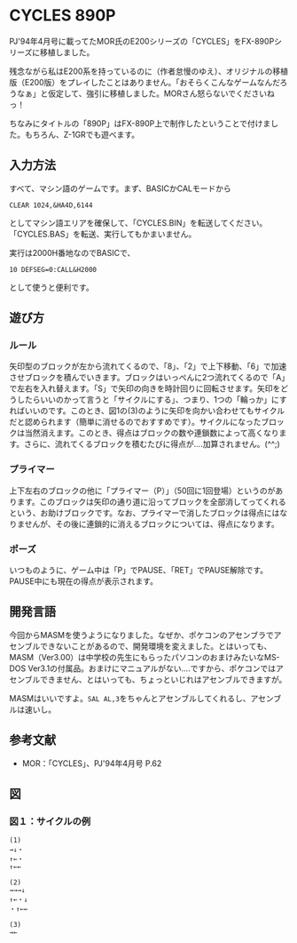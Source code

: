 # CYCLES 890P

PJ'94年4月号に載ってたMOR氏のE200シリーズの「CYCLES」をFX-890Pシリーズに移植しました。

残念ながら私はE200系を持っているのに（作者怠慢のゆえ）、オリジナルの移植版（E200版）をプレイしたことはありません。「おそらくこんなゲームなんだろうなぁ」と仮定して、強引に移植しました。MORさん怒らないでくださいねっ！

ちなみにタイトルの「890P」はFX-890P上で制作したということで付けました。もちろん、Z-1GRでも遊べます。

## 入力方法

すべて、マシン語のゲームです。まず、BASICかCALモードから

```
CLEAR 1024,&HA4D,6144
```

としてマシン語エリアを確保して、「CYCLES.BIN」を転送してください。「CYCLES.BAS」を転送、実行してもかまいません。

実行は2000H番地なのでBASICで、

```
10 DEFSEG=0:CALL&H2000
```

として使うと便利です。

## 遊び方

### ルール

矢印型のブロックが左から流れてくるので、「8」、「2」で上下移動、「6」で加速させブロックを積んでいきます。ブロックはいっぺんに2つ流れてくるので「A」で左右を入れ替えます。「S」で矢印の向きを時計回りに回転させます。矢印をどうしたらいいのかって言うと「サイクルにする」、つまり、1つの「輪っか」にすればいいのです。このとき、図1の(3)のように矢印を向かい合わせてもサイクルだと認められます（簡単に消せるのでおすすめです）。サイクルになったブロックは当然消えます。このとき、得点はブロックの数や連鎖数によって高くなります。さらに、流れてくるブロックを積むたびに得点が....加算されません。(^^;)

### プライマー

上下左右のブロックの他に「プライマー（P）」（50回に1回登場）というのがあります。このブロックは矢印の通り道に沿ってブロックを全部消してってくれるという、お助けブロックです。なお、プライマーで消したブロックは得点にはなりませんが、その後に連鎖的に消えるブロックについては、得点になります。

### ポーズ

いつものように、ゲーム中は「P」でPAUSE、「RET」でPAUSE解除です。PAUSE中にも現在の得点が表示されます。

## 開発言語

今回からMASMを使うようになりました。なぜか、ポケコンのアセンブラでアセンブルできないことがあるので、開発環境を変えました。とはいっても、MASM（Ver3.00）は中学校の先生にもらったパソコンのおまけみたいなMS-DOS Ver3.1の付属品。おまけにマニュアルがない....ですから、ポケコンではアセンブルできません、とはいっても、ちょっといじれはアセンブルできますが。

MASMはいいですよ。```SAL AL,3```をちゃんとアセンブルしてくれるし、アセンブルは速いし。

## 参考文献

* MOR：「CYCLES」、PJ'94年4月号 P.62

## 図

### 図１：サイクルの例

```
(1)
→↓・
↑←・
↑←←

(2)
→→→↓
↑←・↓
・↑←←

(3)
→←
```
